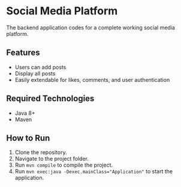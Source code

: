 # Social Media Platform

The backend application codes for a complete working social media platform.

## Features
- Users can add posts
- Display all posts
- Easily extendable for likes, comments, and user authentication

## Required Technologies
- Java 8+
- Maven

## How to Run
1. Clone the repository.
2. Navigate to the project folder.
3. Run `mvn compile` to compile the project.
4. Run `mvn exec:java -Dexec.mainClass="Application"` to start the application.
